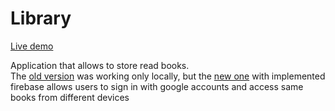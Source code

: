# Library

[Live demo](https://library-ababc.web.app/)

Application that allows to store read books.\
The [old version](https://tolikatolika123.github.io/library/) was working only locally, but the [new one](https://library-ababc.web.app/) with implemented firebase allows users to sign in with google accounts and access same books from different devices 
